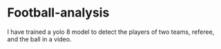 # Football-analysis
I have trained a yolo 8 model to detect the players of two teams, referee, and the ball in a video. 
